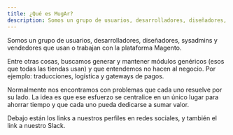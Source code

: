 ```yaml
---
title: ¿Qué es MugAr?
description: Somos un grupo de usuarios, desarrolladores, diseñadores, sysadmins y vendedores que usan o trabajan con la plataforma Magento.
---
```


Somos un grupo de usuarios, desarrolladores, diseñadores, sysadmins y vendedores que usan o trabajan con la plataforma Magento.

Entre otras cosas, buscamos generar y mantener módulos genéricos (esos que todas las tiendas usan) y que entendemos no hacen al negocio. Por ejemplo: traducciones, logística y gateways de pagos.

Normalmente nos encontramos con problemas que cada uno resuelve por su lado. La idea es que ese esfuerzo se centralice en un único lugar para ahorrar tiempo y que cada uno pueda dedicarse a sumar valor.

Debajo están los links a nuestros perfiles en redes sociales, y también el link a nuestro Slack.